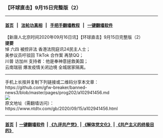 ### 【环球直击】9月15日完整版（2）
------------------------

#### [首页](https://github.com/gfw-breaker/banned-news3/blob/master/README.md) &nbsp;&nbsp;|&nbsp;&nbsp; [法轮功真相](https://github.com/begood0513/basic/blob/master/README.md)  &nbsp;&nbsp;|&nbsp;&nbsp; [手把手翻墙教程](https://github.com/gfw-breaker/guides/wiki)  &nbsp;&nbsp;|&nbsp;&nbsp; [一键翻墙软件](https://github.com/gfw-breaker/nogfw/blob/master/README.md)  



<div><div class="post_content" itemprop="articleBody">
 <p>
  【新唐人北京时间2020年09月16日讯】【环球直击】9月15日完整版（2）
  <br/>
  <strong>
   提要
  </strong>
  <br/>
  悼
  <ok href="https://www.ntdtv.com/gb/六四.htm">
   六四
  </ok>
  被控非法 香港法院庭讯24民主人士；
  <br/>
  美参议员吁驳回
  <ok href="https://www.ntdtv.com/gb/tiktok.htm">
   TikTok
  </ok>
  合作案 再禁QQ；
  <br/>
  <ok href="https://www.ntdtv.com/gb/川普.htm">
   川普
  </ok>
  访加州 支持者：他是奉神意拯救美国；
  <br/>
  <ok href="https://www.ntdtv.com/gb/云南瑞丽.htm">
   云南瑞丽
  </ok>
  爆发疫情关闭边境 全城居家隔离。
 </p>
 <div class="single_ad">
 </div>
</div>
</div>
<hr/>
手机上长按并复制下列链接或二维码分享本文章：<br/>
https://github.com/gfw-breaker/banned-news3/blob/master/pages/prog202/a102941456.md <br/>
<a href='https://github.com/gfw-breaker/banned-news3/blob/master/pages/prog202/a102941456.md'><img src='https://github.com/gfw-breaker/banned-news3/blob/master/pages/prog202/a102941456.md.png'/></a> <br/>
原文地址（需翻墙访问）：https://www.ntdtv.com/gb/2020/09/15/a102941456.html


------------------------
#### [首页](https://github.com/gfw-breaker/banned-news3/blob/master/README.md) &nbsp;|&nbsp; [一键翻墙软件](https://github.com/gfw-breaker/nogfw/blob/master/README.md) &nbsp;| [《九评共产党》](https://github.com/gfw-breaker/9ping.md/blob/master/README.md#九评之一评共产党是什么) | [《解体党文化》](https://github.com/gfw-breaker/jtdwh.md/blob/master/README.md) | [《共产主义的终极目的》](https://github.com/gfw-breaker/gczydzjmd.md/blob/master/README.md)


<img src='http://gfw-breaker.win/banned-news3/pages/prog202/a102941456.md' width='0px' height='0px'/>